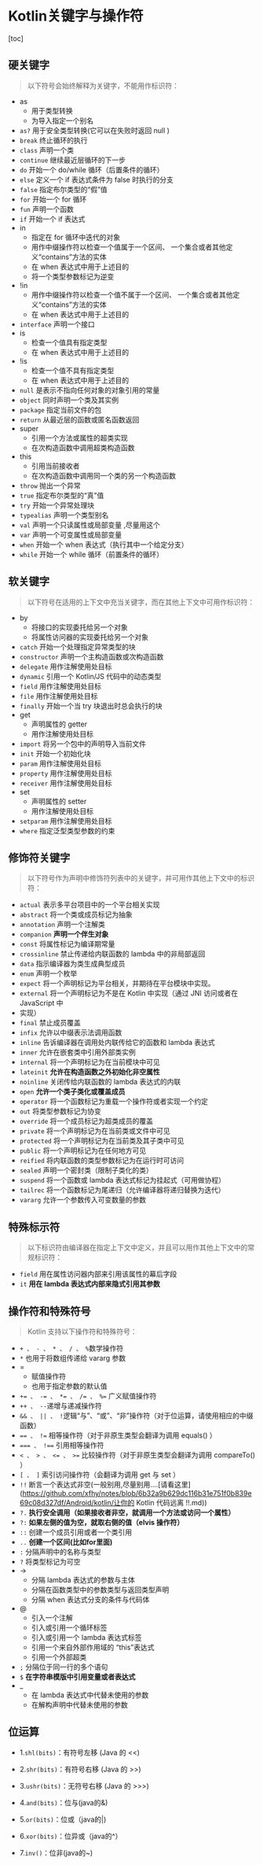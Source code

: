 # Kotlin关键字与操作符

[toc]

## 硬关键字

> 以下符号会始终解释为关键字，不能用作标识符：

- as
  - 用于类型转换
  - 为导入指定一个别名
- `as?` 用于安全类型转换(它可以在失败时返回 null )
- `break` 终止循环的执行
- `class` 声明一个类
- `continue` 继续最近层循环的下一步
- `do` 开始一个 do/while 循环（后置条件的循环）
- `else` 定义一个 if 表达式条件为 false 时执行的分支
- `false` 指定布尔类型的“假”值
- `for` 开始一个 for 循环
- `fun` 声明一个函数
- `if` 开始一个 if 表达式
- in
  - 指定在 for 循环中迭代的对象
  - 用作中缀操作符以检查一个值属于一个区间、 一个集合或者其他定义“contains”方法的实体
  - 在 when 表达式中用于上述目的
  - 将一个类型参数标记为逆变
- !in
  - 用作中缀操作符以检查一个值不属于一个区间、 一个集合或者其他定义“contains”方法的实体
  - 在 when 表达式中用于上述目的
- `interface` 声明一个接口
- is
  - 检查一个值具有指定类型
  - 在 when 表达式中用于上述目的
- !is
  - 检查一个值不具有指定类型
  - 在 when 表达式中用于上述目的
- `null` 是表示不指向任何对象的对象引用的常量
- `object` 同时声明一个类及其实例
- `package` 指定当前文件的包
- `return` 从最近层的函数或匿名函数返回
- super
  - 引用一个方法或属性的超类实现
  - 在次构造函数中调用超类构造函数
- this
  - 引用当前接收者
  - 在次构造函数中调用同一个类的另一个构造函数
- `throw` 抛出一个异常
- `true` 指定布尔类型的“真”值
- `try` 开始一个异常处理块
- `typealias` 声明一个类型别名
- `val` 声明一个只读属性或局部变量 ,尽量用这个
- `var` 声明一个可变属性或局部变量
- `when` 开始一个 when 表达式（执行其中一个给定分支）
- `while` 开始一个 while 循环（前置条件的循环）

## 软关键字

> 以下符号在适用的上下文中充当关键字，而在其他上下文中可用作标识符：

- by
  - 将接口的实现委托给另一个对象
  - 将属性访问器的实现委托给另一个对象
- `catch` 开始一个处理指定异常类型的块
- `constructor` 声明一个主构造函数或次构造函数
- `delegate` 用作注解使用处目标
- `dynamic` 引用一个 Kotlin/JS 代码中的动态类型
- `field` 用作注解使用处目标
- `file` 用作注解使用处目标
- `finally` 开始一个当 try 块退出时总会执行的块
- get
  - 声明属性的 getter
  - 用作注解使用处目标
- `import` 将另一个包中的声明导入当前文件
- `init` 开始一个初始化块
- `param` 用作注解使用处目标
- `property` 用作注解使用处目标
- `receiver` 用作注解使用处目标
- set
  - 声明属性的 setter
  - 用作注解使用处目标
- `setparam` 用作注解使用处目标
- `where` 指定泛型类型参数的约束

## 修饰符关键字

> 以下符号作为声明中修饰符列表中的关键字，并可用作其他上下文中的标识符：

- `actual` 表示多平台项目中的一个平台相关实现
- `abstract` 将一个类或成员标记为抽象
- `annotation` 声明一个注解类
- `companion` **声明一个伴生对象**
- `const` 将属性标记为编译期常量
- `crossinline` 禁止传递给内联函数的 lambda 中的非局部返回
- `data` 指示编译器为类生成典型成员
- `enum` 声明一个枚举
- `expect` 将一个声明标记为平台相关，并期待在平台模块中实现。
- `external` 将一个声明标记为不是在 Kotlin 中实现（通过 JNI 访问或者在 JavaScript 中
- 实现）
- `final` 禁止成员覆盖
- `infix` 允许以中缀表示法调用函数
- `inline` 告诉编译器在调用处内联传给它的函数和 lambda 表达式
- `inner` 允许在嵌套类中引用外部类实例
- `internal` 将一个声明标记为在当前模块中可见
- `lateinit` **允许在构造函数之外初始化非空属性**
- `noinline` 关闭传给内联函数的 lambda 表达式的内联
- `open` **允许一个类子类化或覆盖成员**
- `operator` 将一个函数标记为重载一个操作符或者实现一个约定
- `out` 将类型参数标记为协变
- `override` 将一个成员标记为超类成员的覆盖
- `private` 将一个声明标记为在当前类或文件中可见
- `protected` 将一个声明标记为在当前类及其子类中可见
- `public` 将一个声明标记为在任何地方可见
- `reified` 将内联函数的类型参数标记为在运行时可访问
- `sealed` 声明一个密封类（限制子类化的类）
- `suspend` 将一个函数或 lambda 表达式标记为挂起式（可用做协程）
- `tailrec` 将一个函数标记为尾递归（允许编译器将递归替换为迭代）
- `vararg` 允许一个参数传入可变数量的参数

## 特殊标示符

> 以下标识符由编译器在指定上下文中定义，并且可以用作其他上下文中的常规标识符：

- `field` 用在属性访问器内部来引用该属性的幕后字段
- `it` **用在 lambda 表达式内部来隐式引用其参数**

## 操作符和特殊符号

> Kotlin 支持以下操作符和特殊符号：

- `+ 、 - 、 * 、 / 、 %`数学操作符
- `*` 也用于将数组传递给 vararg 参数
- =
  - 赋值操作符
  - 也用于指定参数的默认值
- `+= 、 -= 、 *= 、 /= 、 %=` 广义赋值操作符
- `++ 、 --`递增与递减操作符
- `&& 、 || 、 !`逻辑“与”、“或”、“非”操作符（对于位运算，请使用相应的中缀函数）
- `== 、 !=` 相等操作符（对于非原生类型会翻译为调用 equals() ）
- `=== 、 !==` 引用相等操作符
- `< 、 > 、 <= 、 >=` 比较操作符（对于非原生类型会翻译为调用 compareTo() ）
- `[ 、 ]` 索引访问操作符（会翻译为调用 get 与 set ）
- `!!` 断言一个表达式非空(一般别用,尽量别用….[请看这里](https://github.com/xfhy/notes/blob/6b32a9b629dc116b31e751f0b839e69c08d327df/Android/kotlin/让你的 Kotlin 代码远离 !!.md))
- `?.` **执行安全调用（如果接收者非空，就调用一个方法或访问一个属性）**
- `?:` **如果左侧的值为空，就取右侧的值（elvis 操作符）**
- `::` 创建一个成员引用或者一个类引用
- `..` **创建一个区间(比如for里面)**
- `:` 分隔声明中的名称与类型
- `?` 将类型标记为可空
- ->
  - 分隔 lambda 表达式的参数与主体
  - 分隔在函数类型中的参数类型与返回类型声明
  - 分隔 when 表达式分支的条件与代码体
- @
  - 引入一个注解
  - 引入或引用一个循环标签
  - 引入或引用一个 lambda 表达式标签
  - 引用一个来自外部作用域的 “this”表达式
  - 引用一个外部超类
- `;` 分隔位于同一行的多个语句
- `$` **在字符串模版中引用变量或者表达式**
- _
  - 在 lambda 表达式中代替未使用的参数
  - 在解构声明中代替未使用的参数
    

## 位运算

- 1.`shl(bits)`：有符号左移 (Java 的 <<)

+ 2.`shr(bits)`：有符号右移 (Java 的 >>)

- 3.`ushr(bits)`：无符号右移 (Java 的 >>>)

- 4.`and(bits)`：位与(java的&)

- 5.`or(bits)`：位或（java的|)

- 6.`xor(bits)`：位异或（java的^）

- 7.`inv()`：位非(java的~)